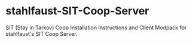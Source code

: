 # stahlfaust-SIT-Coop-Server
SIT (Stay in Tarkov) Coop Installation Instructions and Client Modpack for stahlfaust's SIT Coop Server.
